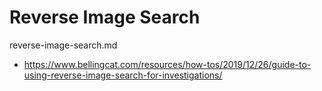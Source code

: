 # Reverse Image Search

reverse-image-search.md

*   https://www.bellingcat.com/resources/how-tos/2019/12/26/guide-to-using-reverse-image-search-for-investigations/
